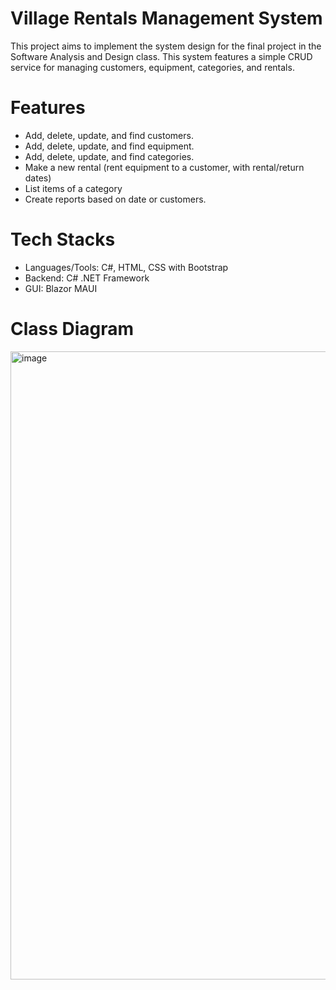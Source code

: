 # Village Rentals Management System
This project aims to implement the system design for the final project in the Software Analysis and Design class. This system features a simple CRUD service for managing customers, equipment, categories, and rentals.
# Features
- Add, delete, update, and find customers.
- Add, delete, update, and find equipment.
- Add, delete, update, and find categories.
- Make a new rental (rent equipment to a customer, with rental/return dates)
- List items of a category
- Create reports based on date or customers.
# Tech Stacks
- Languages/Tools: C#, HTML, CSS with Bootstrap
- Backend: C# .NET Framework
- GUI: Blazor MAUI
# Class Diagram
<img width="1507" height="1005" alt="image" src="https://github.com/user-attachments/assets/c663b5fd-ad21-45c7-a97a-3aac496dd327" />

